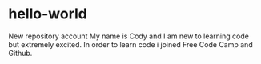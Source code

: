 # hello-world
New repository account
My name is Cody and I am new to learning code but extremely excited.
In order to learn code i joined Free Code Camp and Github.
